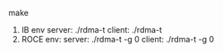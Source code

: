make

1. IB env
       server: ./rdma-t
       client: ./rdma-t <server-IP>
2. ROCE env:
       server: ./rdma-t -g 0
       client: ./rdma-t <server-IP> -g 0
